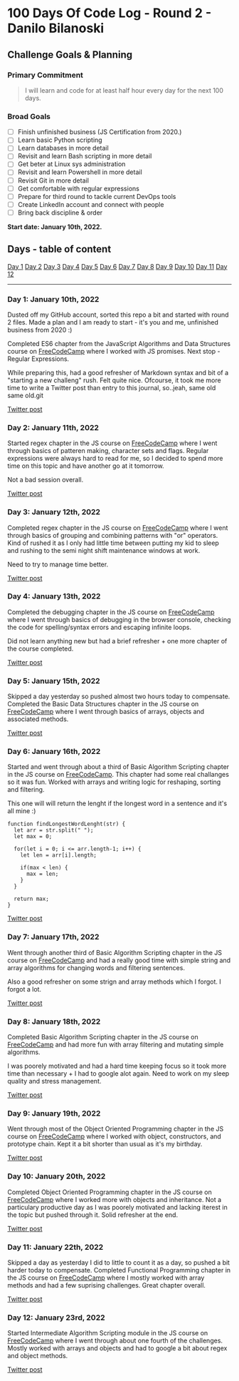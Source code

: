# 100 Days Of Code Log - Round 2 - Danilo Bilanoski

## Challenge Goals & Planning

### Primary Commitment
> I will learn and code for at least half hour every day for the next 100 days.

### Broad Goals
- [ ] Finish unfinished business (JS Certification from 2020.)
- [ ] Learn basic Python scripting
- [ ] Learn databases in more detail
- [ ] Revisit and learn Bash scripting in more detail
- [ ] Get beter at Linux sys administration
- [ ] Revisit and learn Powershell in more detail 
- [ ] Revisit Git in more detail
- [ ] Get comfortable with regular expressions
- [ ] Prepare for third round to tackle current DevOps tools
- [ ] Create LinkedIn account and connect with people
- [ ] Bring back discipline & order

**Start date: January 10th, 2022.**


## Days - table of content
[Day 1](#day-1-january-10th-2022)
[Day 2](#day-2-january-11th-2022)
[Day 3](#day-3-january-12th-2022)
[Day 4](#day-4-january-13th-2022)
[Day 5](#day-5-january-15th-2022)
[Day 6](#day-6-january-16th-2022)
[Day 7](#day-7-january-17th-2022)
[Day 8](#day-7-january-18th-2022)
[Day 9](#day-9-january-19th-2022)
[Day 10](#day-10-january-20th-2022)
[Day 11](#day-11-january-22th-2022)
[Day 12](#day-12-january-23th-2022)

---
### Day 1: January 10th, 2022
Dusted off my GitHub account, sorted this repo a bit and started with round 2 files. Made a plan and I am ready to start - it's you and me, unfinished business from 2020 :) 

Completed ES6 chapter from the JavaScript Algorithms and Data Structures course on [FreeCodeCamp](https://www.freecodecamp.org) where I worked with JS promises. Next stop - Regular Expressions. 

While preparing this, had a good refresher of Markdown syntax and bit of a "starting a new challeng" rush. Felt quite nice. Ofcourse, it took me more time to write a Twitter post than entry to this journal, so..jeah, same old same old.git 

[Twitter post](https://twitter.com/DBilanoski/status/1480659476017553410)

### Day 2: January 11th, 2022
Started regex chapter in the JS course on [FreeCodeCamp](https://www.freecodecamp.org) where I went through basics of patteren making, character sets and flags. Regular expressions were always hard to read for me, so I decided to spend more time on this topic and have another go at it tomorrow. 

Not a bad session overall.

[Twitter post](https://twitter.com/DBilanoski/status/1481031039090937860)

### Day 3: January 12th, 2022
Completed regex chapter in the JS course on [FreeCodeCamp](https://www.freecodecamp.org) where I went through basics of grouping and combining patterns with "or" operators. Kind of rushed it as I only had little time between putting my kid to sleep and rushing to the semi night shift maintenance windows at work.

Need to try to manage time better.

[Twitter post](https://twitter.com/DBilanoski/status/1481379638760857605)

### Day 4: January 13th, 2022
Completed the debugging chapter in the JS course on [FreeCodeCamp](https://www.freecodecamp.org) where I went through basics of debugging in the browser console, checking the code for spelling/syntax errors and escaping infinite loops.

Did not learn anything new but had a brief refresher + one more chapter of the course completed.

[Twitter post](https://twitter.com/DBilanoski/status/1481737603128999938)

### Day 5: January 15th, 2022
Skipped a day yesterday so pushed almost two hours today to compensate. Completed the Basic Data Structures chapter in the JS course on [FreeCodeCamp](https://www.freecodecamp.org) where I went through basics of arrays, objects and associated methods.

[Twitter post](https://twitter.com/DBilanoski/status/1482471615946502148)

### Day 6: January 16th, 2022
Started and went through about a third of Basic Algorithm Scripting chapter in the JS course on [FreeCodeCamp](https://www.freecodecamp.org). This chapter had some real challanges so it was fun. Worked with arrays and writing logic for reshaping, sorting and filtering.

This one will will return the lenght if the longest word in a sentence and it's all mine :) 

```
function findLongestWordLenght(str) {
  let arr = str.split(" ");
  let max = 0;

  for(let i = 0; i <= arr.length-1; i++) {
    let len = arr[i].length;
    
    if(max < len) {
      max = len;
    }
  }

  return max;
}
```

[Twitter post](https://twitter.com/DBilanoski/status/1482854591498752004)

### Day 7: January 17th, 2022
Went through another third of Basic Algorithm Scripting chapter in the JS course on [FreeCodeCamp](https://www.freecodecamp.org) and had a really good time with simple string and array algorithms for changing words and filtering sentences.

Also a good refresher on some strign and array methods which I forgot. I forgot a lot.

[Twitter post](https://twitter.com/DBilanoski/status/1483192458355916806)

### Day 8: January 18th, 2022
Completed Basic Algorithm Scripting chapter in the JS course on [FreeCodeCamp](https://www.freecodecamp.org) and had more fun with array filtering and mutating simple algorithms.

I was poorely motivated and had a hard time keeping focus so it took more time than necessary + I had to google alot again. Need to work on my sleep quality and stress management.

[Twitter post](https://twitter.com/DBilanoski/status/1483577901706530829)

### Day 9: January 19th, 2022
Went through most of the Object Oriented Programming chapter in the JS course on [FreeCodeCamp](https://www.freecodecamp.org) where I worked with object, constructors, and prototype chain. Kept it a bit shorter than usual as it's my birthday.

[Twitter post](https://twitter.com/DBilanoski/status/1483937160436793350)

### Day 10: January 20th, 2022
Completed Object Oriented Programming chapter in the JS course on [FreeCodeCamp](https://www.freecodecamp.org) where I worked more with objects and inheritance. Not a particulary productive day as I was poorely motivated and lacking iterest in the topic but pushed through it. Solid refresher at the end.

[Twitter post](https://twitter.com/DBilanoski/status/1484266459639525376)

### Day 11: January 22th, 2022
Skipped a day as yesterday I did to little to count it as a day, so pushed a bit harder today to compensate. Completed Functional Programming chapter in the JS course on [FreeCodeCamp](https://www.freecodecamp.org) where I mostly worked with array methods and had a few suprising challenges. Great chapter overall.

[Twitter post](https://twitter.com/DBilanoski/status/1484923510287912964)

### Day 12: January 23rd, 2022
Started Intermediate Algorithm Scripting module in the JS course on [FreeCodeCamp](https://www.freecodecamp.org) where I went through about one fourth of the challenges. Mostly worked with arrays and objects and had to google a bit about regex and object methods. 

[Twitter post](https://twitter.com/DBilanoski/status/1485300427402928137)
